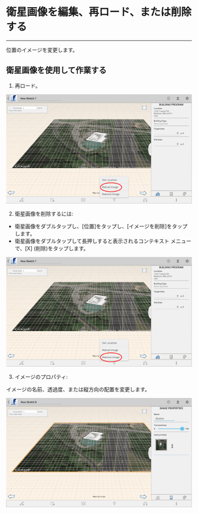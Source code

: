 

# 衛星画像を編集、再ロード、または削除する

---

位置のイメージを変更します。

## 衛星画像を使用して作業する

1. 再ロード。

![](Images/GUID-E5F9E8F8-396B-4CF8-865D-A03FED0AC63A-low.png)

2. 衛星画像を削除するには:

* 衛星画像をダブルタップし、[位置]をタップし、[イメージを削除]をタップします。
* 衛星画像をダブルタップして長押しすると表示されるコンテキスト メニューで、[X] (削除)をタップします。

![](Images/GUID-7FBE26B8-A539-4D1C-8701-CE33026719AB-low.png)

3. イメージのプロパティ:

イメージの名前、透過度、または縦方向の配置を変更します。

![](Images/GUID-201E4CD8-4BF4-4E10-8632-DDF8585B1767-low.png)

